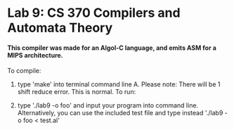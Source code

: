 # Lab 9: CS 370 Compilers and Automata Theory
#### This compiler was made for an Algol-C language, and emits ASM for a MIPS architecture.
To compile:

1. type 'make' into terminal command line
	A. Please note: There will be 1 shift reduce error. This is normal.
To run:

1. type './lab9 -o foo' and input your program into command line. Alternatively, you can use the included test file and type instead './lab9 -o foo < test.al'
